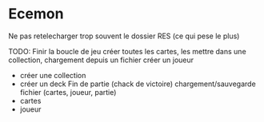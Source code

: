 # Ecemon
Ne pas retelecharger trop souvent le dossier RES (ce qui pese le plus)

TODO:
Finir la boucle de jeu
créer toutes les cartes, les mettre dans une collection, chargement depuis un fichier
créer un joueur
  - créer une collection
  - créer un deck
Fin de partie (chack de victoire)
chargement/sauvegarde fichier (cartes, joueur, partie)
  - cartes
  - joueur
